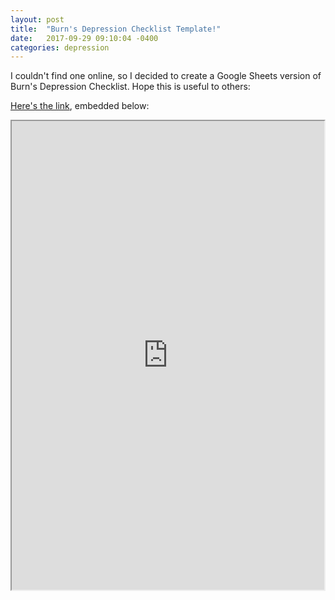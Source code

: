 ```yaml
---
layout: post
title:  "Burn's Depression Checklist Template!"
date:   2017-09-29 09:10:04 -0400
categories: depression
---
```

I couldn't find one online, so I decided to create a Google Sheets version of
Burn's Depression Checklist. Hope this is useful to others:

[Here's the link](https://docs.google.com/spreadsheets/d/e/2PACX-1vTbXXqOey5kmTS89UXLg-F3OIXk0cC4n5TqzAkeW2lcMeAAwEw0NeMKGYJQSiP8XDbJgYvW7XlnHH41/pubhtml), embedded below:

<iframe src="https://docs.google.com/spreadsheets/d/e/2PACX-1vTbXXqOey5kmTS89UXLg-F3OIXk0cC4n5TqzAkeW2lcMeAAwEw0NeMKGYJQSiP8XDbJgYvW7XlnHH41/pubhtml?widget=true&amp;headers=false" width="500" height="750">
</iframe>
